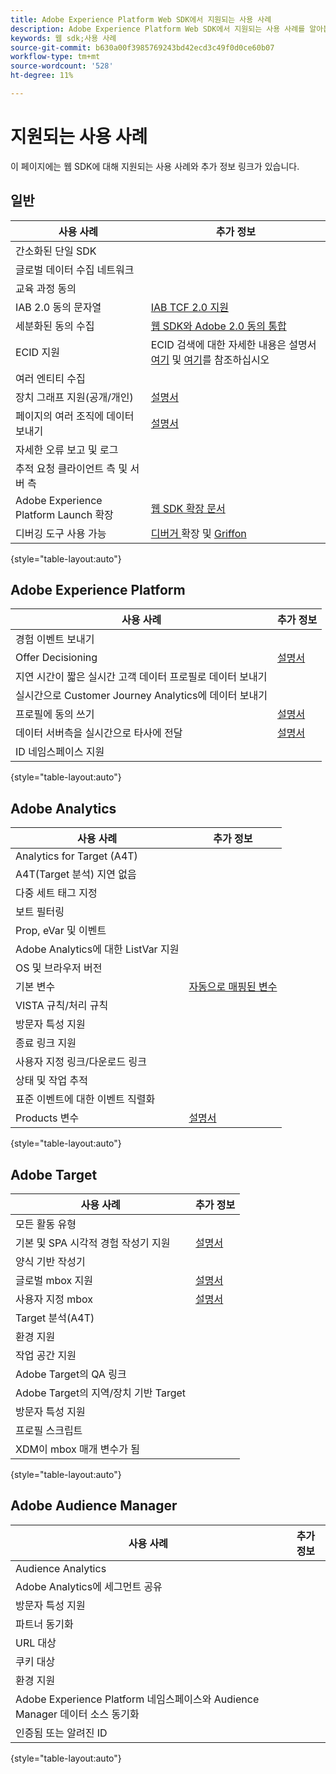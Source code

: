```yaml
---
title: Adobe Experience Platform Web SDK에서 지원되는 사용 사례
description: Adobe Experience Platform Web SDK에서 지원되는 사용 사례를 알아봅니다.
keywords: 웹 sdk;사용 사례
source-git-commit: b630a00f3985769243bd42ecd3c49f0d0ce60b07
workflow-type: tm+mt
source-wordcount: '528'
ht-degree: 11%

---
```



# 지원되는 사용 사례

이 페이지에는 웹 SDK에 대해 지원되는 사용 사례와 추가 정보 링크가 있습니다.

## 일반

| 사용 사례 | 추가 정보 |
| --- | --- |
| 간소화된 단일 SDK |  |
| 글로벌 데이터 수집 네트워크 |  |
| 교육 과정 동의 |  |
| IAB 2.0 동의 문자열 | [IAB TCF 2.0 지원](https://experienceleague.adobe.com/docs/experience-platform/edge/consent/iab-tcf/overview.html?lang=en#consent) |
| 세분화된 동의 수집 | [웹 SDK와 Adobe 2.0 동의 통합](https://experienceleague.adobe.com/docs/experience-platform/landing/governance-privacy-security/consent/adobe/sdk.html#prerequisites) |
| ECID 지원 | ECID 검색에 대한 자세한 내용은 설명서 [여기](https://experienceleague.adobe.com/docs/experience-platform/edge/identity/overview.html?lang=en#first-party-identity) 및 [여기](https://experienceleague.adobe.com/docs/experience-platform/edge/extension/accessing-the-ecid.html?lang=en#extension)를 참조하십시오 |
| 여러 엔티티 수집 |  |
| 장치 그래프 지원(공개/개인) | [설명서](https://experienceleague.adobe.com/docs/analytics/components/cda/device-graph.html?lang=en) |
| 페이지의 여러 조직에 데이터 보내기 | [설명서](https://experienceleague.adobe.com/docs/experience-platform/edge/fundamentals/interacting-with-multiple-properties.html?lang=en#fundamentals) |
| 자세한 오류 보고 및 로그 |  |
| 추적 요청 클라이언트 측 및 서버 측 |  |
| Adobe Experience Platform Launch 확장 | [웹 SDK 확장 문서](https://experienceleague.adobe.com/docs/experience-platform/edge/extension/web-sdk-extension.html?lang=en#extension) |
| 디버깅 도구 사용 가능 | [디버거 ](https://experienceleague.adobe.com/docs/debugger-learn/tutorials/experience-platform-debugger/introduction-to-the-experience-platform-debugger.html?lang=en) 확장 및  [Griffon](https://aep-sdks.gitbook.io/docs/beta/project-griffon) |

{style=&quot;table-layout:auto&quot;}

## Adobe Experience Platform

| 사용 사례 | 추가 정보 |
| --- | --- |
| 경험 이벤트 보내기 |  |
| Offer Decisioning | [설명서](https://experienceleague.adobe.com/docs/experience-platform/edge/personalization/offer-decisioning/offer-decisioning-overview.html?lang=en#personalization) |
| 지연 시간이 짧은 실시간 고객 데이터 프로필로 데이터 보내기 |
| 실시간으로 Customer Journey Analytics에 데이터 보내기 |  |
| 프로필에 동의 쓰기 | [설명서](https://experienceleague.adobe.com/docs/experience-platform/landing/governance-privacy-security/consent/adobe/sdk.html?lang=en) |
| 데이터 서버측을 실시간으로 타사에 전달 | [설명서](https://experienceleague.adobe.com/docs/launch/using/server-side-info/server-side-overview.html?lang=en) |
| ID 네임스페이스 지원 |  |

{style=&quot;table-layout:auto&quot;}

## Adobe Analytics

| 사용 사례 | 추가 정보 |
| --- | --- |
| Analytics for Target (A4T) |  |
| A4T(Target 분석) 지연 없음 |  |
| 다중 세트 태그 지정 |  |
| 보트 필터링 |  |
| Prop, eVar 및 이벤트 |  |
| Adobe Analytics에 대한 ListVar 지원 |  |
| OS 및 브라우저 버전 |  |
| 기본 변수 | [자동으로 매핑된 변수](https://experienceleague.adobe.com/docs/experience-platform/edge/data-collection/adobe-analytics/automatically-mapped-vars.html?lang=en#data-collection) |
| VISTA 규칙/처리 규칙 |  |
| 방문자 특성 지원 |  |
| 종료 링크 지원 |  |
| 사용자 지정 링크/다운로드 링크 |  |
| 상태 및 작업 추적 |  |
| 표준 이벤트에 대한 이벤트 직렬화 |  |
| Products 변수 | [설명서](https://experienceleague.adobe.com/docs/experience-platform/edge/data-collection/collect-commerce-data.html?lang=en#actions-related-to-products) |

{style=&quot;table-layout:auto&quot;}

## Adobe Target

| 사용 사례 | 추가 정보 |
| --- | --- |
| 모든 활동 유형 |  |
| 기본 및 SPA 시각적 경험 작성기 지원 | [설명서](https://experienceleague.adobe.com/docs/experience-platform/edge/personalization/adobe-target/spa-implementation.html?lang=en#personalization) |
| 양식 기반 작성기 |  |
| 글로벌 mbox 지원 | [설명서](https://experienceleague.adobe.com/docs/experience-platform/edge/personalization/rendering-personalization-content.html?lang=en#automatically-rendering-content) |
| 사용자 지정 mbox | [설명서](https://experienceleague.adobe.com/docs/experience-platform/edge/personalization/rendering-personalization-content.html?lang=en#manually-rendering-content) |
| Target 분석(A4T) |  |
| 환경 지원 |  |
| 작업 공간 지원 |  |
| Adobe Target의 QA 링크 |  |
| Adobe Target의 지역/장치 기반 Target |  |
| 방문자 특성 지원 |  |
| 프로필 스크립트 |  |
| XDM이 mbox 매개 변수가 됨 |  |

{style=&quot;table-layout:auto&quot;}

## Adobe Audience Manager

| 사용 사례 | 추가 정보 |
| --- | --- |
| Audience Analytics |  |
| Adobe Analytics에 세그먼트 공유 |  |
| 방문자 특성 지원 |  |
| 파트너 동기화 |  |
| URL 대상 |  |
| 쿠키 대상 |  |
| 환경 지원 |  |
| Adobe Experience Platform 네임스페이스와 Audience Manager 데이터 소스 동기화 |  |
| 인증됨 또는 알려진 ID |  |

{style=&quot;table-layout:auto&quot;}